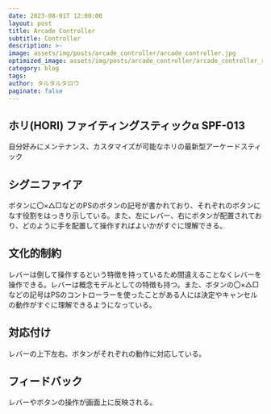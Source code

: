 ```yaml
---
date: 2023-08-01T 12:00:00
layout: post
title: Arcade Controller
subtitle: Controller
description: >-
image: assets/img/posts/arcade_controller/arcade_controller.jpg
optimized_image: assets/img/posts/arcade_controller/arcade_controller_resized_thumbnail.jpg
category: blog
tags: 
author: タルタルタロウ
paginate: false
---
```


## ホリ(HORI) ファイティングスティックα SPF-013

自分好みにメンテナンス、カスタマイズが可能なホリの最新型アーケードスティック

## シグニファイア

ボタンに〇×△□などのPSのボタンの記号が書かれており、それぞれのボタンになす役割をはっきり示している。また、左にレバー、右にボタンが配置されており、どのように手を配置して操作すればよいかがすぐに理解できる。

## 文化的制約

レバーは倒して操作するという特徴を持っているため間違えることなくレバーを操作できる。レバーは概念モデルとしての特徴も持つ。また、ボタンの〇×△□などの記号はPSのコントローラーを使ったことがある人には決定やキャンセルの動作がすぐに理解できるようになっている。

## 対応付け

レバーの上下左右、ボタンがそれぞれの動作に対応している。

## フィードバック

レバーやボタンの操作が画面上に反映される。